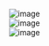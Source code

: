 ![image](https://user-images.githubusercontent.com/113675674/218653619-316b45d3-5829-4a40-b0c5-8ec227fff27f.png)  
![image](https://user-images.githubusercontent.com/113675674/218653691-df06d4ef-4ece-454b-ba91-c902b85571bc.png)  
![image](https://user-images.githubusercontent.com/113675674/218653740-6abcb3c4-52e2-4941-a5f3-363f4599021a.png)  


